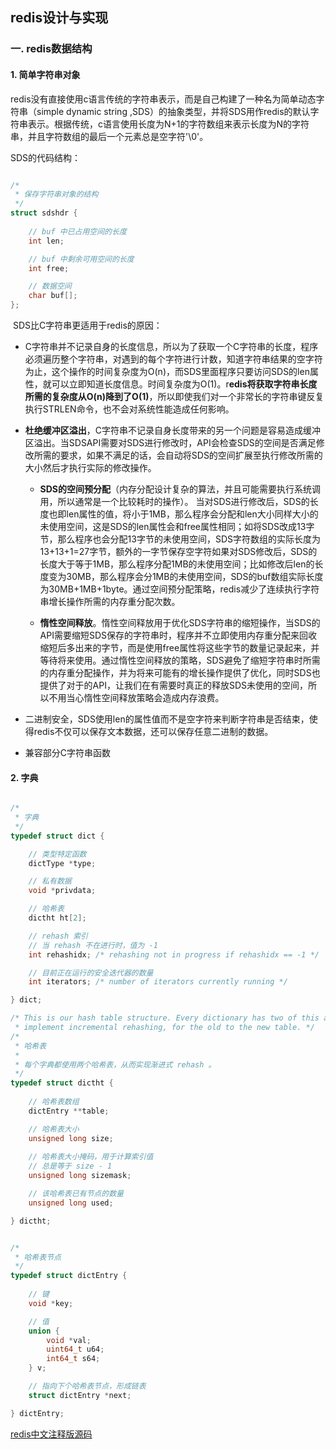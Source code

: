 ## redis设计与实现

### 一. redis数据结构

#### 1. 简单字符串对象

​		redis没有直接使用c语言传统的字符串表示，而是自己构建了一种名为简单动态字符串（simple dynamic string ,SDS）的抽象类型，并将SDS用作redis的默认字符串表示。根据传统，c语言使用长度为N+1的字符数组来表示长度为N的字符串，并且字符数组的最后一个元素总是空字符'\0'。

SDS的代码结构：

```c

/*
 * 保存字符串对象的结构
 */
struct sdshdr {
    
    // buf 中已占用空间的长度
    int len;

    // buf 中剩余可用空间的长度
    int free;

    // 数据空间
    char buf[];
};
```

​		SDS比C字符串更适用于redis的原因：

* C字符串并不记录自身的长度信息，所以为了获取一个C字符串的长度，程序必须遍历整个字符串，对遇到的每个字符进行计数，知道字符串结果的空字符为止，这个操作的时间复杂度为O(n)，而SDS里面程序只要访问SDS的len属性，就可以立即知道长度信息。时间复杂度为O(1)。r**edis将获取字符串长度所需的复杂度从O(n)降到了O(1)**，所以即使我们对一个非常长的字符串键反复执行STRLEN命令，也不会对系统性能造成任何影响。

* **杜绝缓冲区溢出**，C字符串不记录自身长度带来的另一个问题是容易造成缓冲区溢出。当SDSAPI需要对SDS进行修改时，API会检查SDS的空间是否满足修改所需的要求，如果不满足的话，会自动将SDS的空间扩展至执行修改所需的大小然后才执行实际的修改操作。

  * **SDS的空间预分配**（内存分配设计复杂的算法，并且可能需要执行系统调用，所以通常是一个比较耗时的操作）。	当对SDS进行修改后，SDS的长度也即len属性的值，将小于1MB，那么程序会分配和len大小同样大小的未使用空间，这是SDS的len属性会和free属性相同；如将SDS改成13字节，那么程序也会分配13字节的未使用空间，SDS字符数组的实际长度为13+13+1=27字节，额外的一字节保存空字符如果对SDS修改后，SDS的长度大于等于1MB，那么程序分配1MB的未使用空间；比如修改后len的长度变为30MB，那么程序会分1MB的未使用空间，SDS的buf数组实际长度为30MB+1MB+1byte。通过空间预分配策略，redis减少了连续执行字符串增长操作所需的内存重分配次数。

  * **惰性空间释放**。惰性空间释放用于优化SDS字符串的缩短操作，当SDS的API需要缩短SDS保存的字符串时，程序并不立即使用内存重分配来回收缩短后多出来的字节，而是使用free属性将这些字节的数量记录起来，并等待将来使用。通过惰性空间释放的策略，SDS避免了缩短字符串时所需的内存重分配操作，并为将来可能有的增长操作提供了优化，同时SDS也提供了对于的API，让我们在有需要时真正的释放SDS未使用的空间，所以不用当心惰性空间释放策略会造成内存浪费。

* 二进制安全，SDS使用len的属性值而不是空字符来判断字符串是否结束，使得redis不仅可以保存文本数据，还可以保存任意二进制的数据。
* 兼容部分C字符串函数



#### 2. 字典



```c

/*
 * 字典
 */
typedef struct dict {

    // 类型特定函数
    dictType *type;

    // 私有数据
    void *privdata;

    // 哈希表
    dictht ht[2];

    // rehash 索引
    // 当 rehash 不在进行时，值为 -1
    int rehashidx; /* rehashing not in progress if rehashidx == -1 */

    // 目前正在运行的安全迭代器的数量
    int iterators; /* number of iterators currently running */

} dict;

/* This is our hash table structure. Every dictionary has two of this as we
 * implement incremental rehashing, for the old to the new table. */
/*
 * 哈希表
 *
 * 每个字典都使用两个哈希表，从而实现渐进式 rehash 。
 */
typedef struct dictht {
    
    // 哈希表数组
    dictEntry **table;

    // 哈希表大小
    unsigned long size;
    
    // 哈希表大小掩码，用于计算索引值
    // 总是等于 size - 1
    unsigned long sizemask;

    // 该哈希表已有节点的数量
    unsigned long used;

} dictht;


/*
 * 哈希表节点
 */
typedef struct dictEntry {
    
    // 键
    void *key;

    // 值
    union {
        void *val;
        uint64_t u64;
        int64_t s64;
    } v;

    // 指向下个哈希表节点，形成链表
    struct dictEntry *next;

} dictEntry;
```





[redis中文注释版源码](https://github.com/huangz1990/redis-3.0-annotated)

